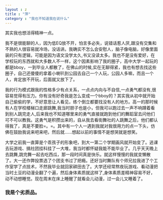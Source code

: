 ```yaml
---
layout : z
title : "萍"
category : "我也不知道我在说什么"
---
```




<p>其实我也想活得精神一点。</p>
<p>我不是很能聊的人，因为低EQ放不开，怕言多必失，说错话惹人厌,跟没有交集和不熟的人很容易就冷场，没话讲。我确实不怎么会安慰人，脑子像电脑，好像里面装的只有逻辑，可能是因为语文没学太久,书又没读太多。我也不是没有爱好，在学校玩的东西就和大多数人不一样，这个因素影响了我的圈子，高中大学一起玩的都是bboy，一到毕业人都散了，在佛山的时候,实在无聊得紧，我也有想去找这些圈子，自己还傻傻的拿着小喇叭到公园去自己一个人玩，公园人多嘛，而且一个人，肯定放不开玩，后面就又放下了。</p>
<p>我的行为模式跟我的性格多少有点关系，一点点内向与不自信,一点勇气都没有,很容易觉得有压力。你有没有好奇我是怎么变成一个bboy的？其实我从初中就开始自己偷偷的学，不好意思让人看见，练个倒立都要找没有人的地方。高一的那时候有人在学校楼梯口走廊跳舞,我当时胆子也是小，但我可以跑过去一声不响蹲着看到别人跳完走人,后来我也不知道哪里来的勇气直接就跑到他们的舞蹈室去问他们可不可以教我。这勇气是积攒出来的，自从我去看街舞社的人跳舞之后，他们都认得我了，真是不要脸=。=。其中有一个人一遇到我就对我很用力的点一下头，仿佛在鼓励我说来吧来吧，然后就……想起以前的事情不是想哭就是想笑。</p>
<p>大学之前我一直算是个乖孩子的形象吧，到大一第二个学期画风就开始变了。逃课去玩游戏、搞社团挂科挂了一大堆，我当时都怀疑我能不能毕业了。几乎天天晚上去跳舞,跳完舞一起去吃西瓜，那一段时间真是快乐。就这样慢慢的我就变懒散了。大一还作弊投票选了个团支书过了把瘾。还好当时舞队有个师兄拉我进了个工作室学了点技术，不然我毕业就回家耕田去了。大学还经常熬夜玩游戏、看动漫把当时土豆的动漫全翻了个遍，然后身体素质就这样了,身体素质差精神容易不好，动不动想睡觉。现在周末在床上睡醒了就看会儿动漫，过一会儿又睡着了。</p>
<h3>我是个劣质品。</h3>




